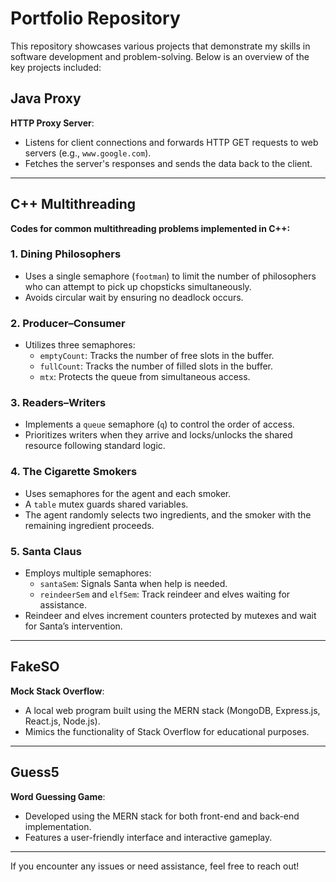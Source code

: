 # Portfolio Repository

This repository showcases various projects that demonstrate my skills in software development and problem-solving. Below is an overview of the key projects included:

## Java Proxy
**HTTP Proxy Server**:  
- Listens for client connections and forwards HTTP GET requests to web servers (e.g., `www.google.com`).  
- Fetches the server's responses and sends the data back to the client.

---

## C++ Multithreading
**Codes for common multithreading problems implemented in C++:**  

### 1. Dining Philosophers
- Uses a single semaphore (`footman`) to limit the number of philosophers who can attempt to pick up chopsticks simultaneously.  
- Avoids circular wait by ensuring no deadlock occurs.  

### 2. Producer–Consumer
- Utilizes three semaphores:  
  - `emptyCount`: Tracks the number of free slots in the buffer.  
  - `fullCount`: Tracks the number of filled slots in the buffer.  
  - `mtx`: Protects the queue from simultaneous access.  

### 3. Readers–Writers
- Implements a `queue` semaphore (`q`) to control the order of access.  
- Prioritizes writers when they arrive and locks/unlocks the shared resource following standard logic.  

### 4. The Cigarette Smokers
- Uses semaphores for the agent and each smoker.  
- A `table` mutex guards shared variables.  
- The agent randomly selects two ingredients, and the smoker with the remaining ingredient proceeds.  

### 5. Santa Claus
- Employs multiple semaphores:  
  - `santaSem`: Signals Santa when help is needed.  
  - `reindeerSem` and `elfSem`: Track reindeer and elves waiting for assistance.  
- Reindeer and elves increment counters protected by mutexes and wait for Santa’s intervention.  

---

## FakeSO
**Mock Stack Overflow**:  
- A local web program built using the MERN stack (MongoDB, Express.js, React.js, Node.js).  
- Mimics the functionality of Stack Overflow for educational purposes.  

---

## Guess5
**Word Guessing Game**:  
- Developed using the MERN stack for both front-end and back-end implementation.  
- Features a user-friendly interface and interactive gameplay.  

---

If you encounter any issues or need assistance, feel free to reach out!
